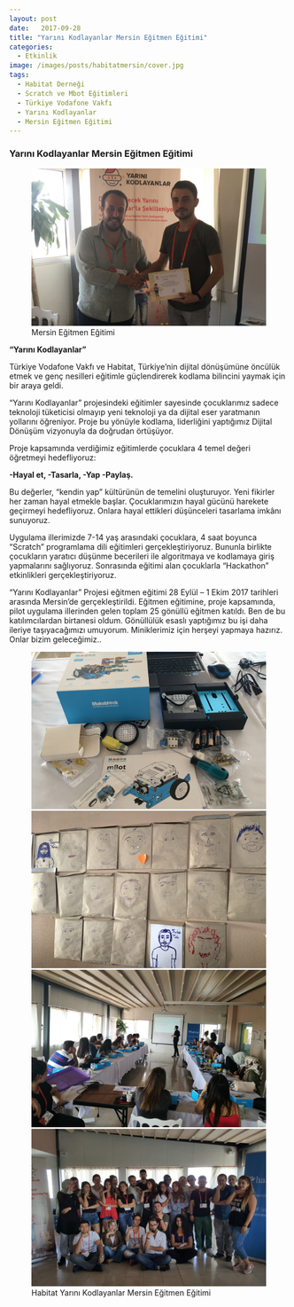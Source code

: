```yaml
---
layout: post
date:   2017-09-28
title: "Yarını Kodlayanlar Mersin Eğitmen Eğitimi"
categories:
  - Etkinlik
image: /images/posts/habitatmersin/cover.jpg
tags:
  - Habitat Derneği
  - Scratch ve Mbot Eğitimleri
  - Türkiye Vodafone Vakfı
  - Yarını Kodlayanlar
  - Mersin Eğitmen Eğitimi
---
```


### Yarını Kodlayanlar Mersin Eğitmen Eğitimi

<figure class="figure">
    <a href="/images/posts/habitatmersin/foto5.jpg"><img src="/images/posts/habitatmersin/foto5.jpg"></a>
    <figcaption>Mersin Eğitmen Eğitimi</figcaption>
</figure>

<strong> “Yarını Kodlayanlar” </strong>

Türkiye Vodafone Vakfı ve Habitat, Türkiye’nin dijital dönüşümüne öncülük etmek ve genç nesilleri eğitimle güçlendirerek kodlama bilincini yaymak için bir araya geldi.

“Yarını Kodlayanlar” projesindeki eğitimler sayesinde çocuklarımız sadece teknoloji tüketicisi olmayıp yeni teknoloji ya da dijital eser yaratmanın yollarını öğreniyor. Proje bu yönüyle kodlama, liderliğini yaptığımız Dijital Dönüşüm vizyonuyla da doğrudan örtüşüyor.

Proje kapsamında verdiğimiz eğitimlerde çocuklara 4 temel değeri öğretmeyi hedefliyoruz:

<strong>
-Hayal et,
-Tasarla,
-Yap
-Paylaş.
</strong>

Bu değerler, “kendin yap” kültürünün de temelini oluşturuyor. Yeni fikirler her zaman hayal etmekle başlar. Çocuklarımızın hayal gücünü harekete geçirmeyi hedefliyoruz. Onlara hayal ettikleri düşünceleri tasarlama imkânı sunuyoruz.

Uygulama illerimizde 7-14 yaş arasındaki çocuklara, 4 saat boyunca “Scratch” programlama dili eğitimleri gerçekleştiriyoruz. Bununla birlikte çocukların yaratıcı düşünme becerileri ile algoritmaya ve kodlamaya giriş yapmalarını sağlıyoruz. Sonrasında eğitimi alan çocuklarla “Hackathon” etkinlikleri gerçekleştiriyoruz.

“Yarını Kodlayanlar” Projesi eğitmen eğitimi 28 Eylül – 1 Ekim 2017 tarihleri arasında Mersin’de gerçekleştirildi. Eğitmen eğitimine, proje kapsamında, pilot uygulama illerinden gelen toplam 25 gönüllü eğitmen katıldı. Ben de bu katılımcılardan birtanesi oldum. Gönüllülük esaslı yaptığımız bu işi daha ileriye taşıyacağımızı umuyorum. Miniklerimiz için herşeyi yapmaya hazırız. Onlar bizim geleceğimiz..

<figure class="half">
    <a href="/images/posts/habitatmersin/foto1.jpg"><img src="/images/posts/habitatmersin/foto1.jpg"></a>
    <a href="/images/posts/habitatmersin/foto2.jpg"><img src="/images/posts/habitatmersin/foto2.jpg"></a>
    <a href="/images/posts/habitatmersin/foto3.jpg"><img src="/images/posts/habitatmersin/foto3.jpg"></a>
    <a href="/images/posts/habitatmersin/foto4.jpg"><img src="/images/posts/habitatmersin/foto4.jpg"></a>
    <figcaption>Habitat Yarını Kodlayanlar Mersin Eğitmen Eğitimi</figcaption>
</figure>